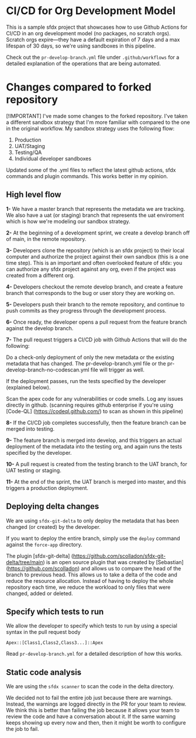 # CI/CD for Org Development Model

This is a sample sfdx project that showcases how to use Github Actions for CI/CD in an org development model (no packages, no scratch orgs). Scratch orgs expire—they have a default expiration of 7 days and a max lifespan of 30 days, so we're using sandboxes in this pipeline.

Check out the `pr-develop-branch.yml` file under `.github/workflows` for a detailed explanation of the operations that are being automated.

#  Changes compared to forked repository

[!IMPORTANT]
I've made some changes to the forked repository. I've taken a different sandbox strategy that I'm more familiar with compared to the one in the original workflow. My sandbox strategy uses the following flow:

1. Production
2. UAT/Staging
3. Testing/QA
4. Individual developer sandboxes

Updated some of the .yml files to reflect the latest github actions, sfdx commands and plugin commands. This works better in my opinion.

## High level flow

**1-** We have a master branch that represents the metadata we are tracking. We also have a uat (or staging) branch that represents the uat enviroment which is how we're modeling our sandbox strategy.

**2-** At the beginning of a development sprint, we create a develop branch off of main, in the remote repository.  

**3-** Developers clone the repository (which is an sfdx project) to their local computer and authorize the project against their own sandbox (this is a one time step). This is an important and often overlooked feature of sfdx: you can authorize any sfdx project against any org, even if the project was created from a different org. 

**4-** Developers checkout the remote develop branch, and create a feature branch that corresponds to the bug or user story they are working on. 

**5-** Developers push their branch to the remote repository, and continue to push commits as they progress through the development process.

**6-** Once ready, the developer opens a pull request from the feature branch against the develop branch.

**7-** The pull request triggers a CI/CD job with Github Actions that will do the following:

Do a check-only deployment of only the new metadata or the existing metadata that has changed. The pr-develop-branch.yml file or the pr-develop-branch-no-codescan.yml file will trigger as well.

If the deployment passes, run the tests specified by the developer (explained below). 

Scan the apex code for any vulnerabilities or code smells. Log any issues directly in github. (scanning requires github enterprise if you're using [Code-QL] (https://codeql.github.com/) to scan as shown in this pipeline)

**8-** If the CI/CD job completes successfully, then the feature branch can be merged into testing.

**9-** The feature branch is merged into develop, and this triggers an actual deployment of the metadata into the testing org, and again runs the tests specified by the developer.

**10-** A pull request is created from the testing branch to the UAT branch, for UAT testing or staging.

**11-** At the end of the sprint, the UAT branch is merged into master, and this triggers a production deployment. 


## Deploying delta changes

We are using `sfdx-git-delta` to only deploy the metadata that has been changed (or created) by the developer. 

If you want to deploy the entire branch, simply use the `deploy` command against the `force-app` directory.

The plugin [sfdx-git-delta] (https://github.com/scolladon/sfdx-git-delta/tree/main) is an open source plugin that was created by [Sebastian] (https://github.com/scolladon) and allows us to compare the head of the branch to previous head. This allows us to take a delta of the code and reduce the resource allocation. Instead of having to deploy the whole repository each time, we reduce the workload to only files that were changed, added or deleted.

## Specify which tests to run

We allow the developer to specify which tests to run by using a special syntax in the pull request body

`Apex::[Class1,Class2,Class3...]::Apex`

Read `pr-develop-branch.yml` for a detailed description of how this works.

## Static code analysis

We are using the `sfdx scanner` to scan the code in the delta directory. 

We decided not to fail the entire job just because there are warnings. Instead, the warnings are logged directly in the PR for your team to review. We think this is better than failing the job because it allows your team to review the code and have a conversation about it. If the same warning keeps showing up every now and then, then it might be worth to configure the job to fail.

